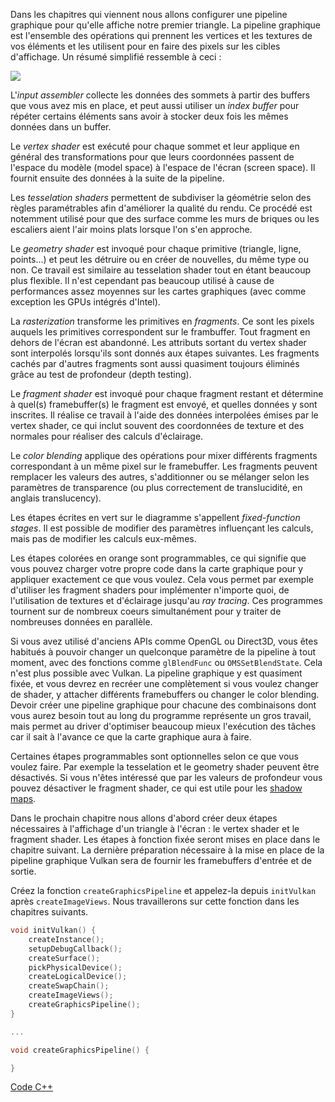 Dans les chapitres qui viennent nous allons configurer une pipeline graphique pour qu'elle affiche notre premier 
triangle. La pipeline graphique est l'ensemble des opérations qui prennent les vertices et les textures de vos 
éléments et les utilisent pour en faire des pixels sur les cibles d'affichage. Un résumé simplifié ressemble à ceci :

![](/images/vulkan_simplified_pipeline.svg)

L'_input assembler_ collecte les données des sommets à partir des buffers que vous avez mis en place, et peut aussi
utiliser un _index buffer_ pour répéter certains éléments sans avoir à stocker deux fois les mêmes données dans un
buffer.

Le _vertex shader_ est exécuté pour chaque sommet et leur applique en général des transformations pour que leurs
coordonnées passent de l'espace du modèle (model space) à l'espace de l'écran (screen space). Il fournit ensuite des
données à la suite de la pipeline.

Les _tesselation shaders_ permettent de subdiviser la géométrie selon des règles paramétrables afin d'améliorer la 
qualité du rendu. Ce procédé est notemment utilisé pour que des surface comme les murs de briques ou les escaliers 
aient l'air moins plats lorsque l'on s'en approche.

Le _geometry shader_ est invoqué pour chaque primitive (triangle, ligne, points...) et peut les détruire ou en créer
de nouvelles, du même type ou non. Ce travail est similaire au tesselation shader tout en étant beaucoup plus
flexible. Il n'est cependant pas beaucoup utilisé à cause de performances assez moyennes sur les cartes graphiques
(avec comme exception les GPUs intégrés d'Intel).

La _rasterization_ transforme les primitives en _fragments_. Ce sont les pixels auquels les primitives correspondent
sur le frambuffer. Tout fragment en dehors de l'écran est abandonné. Les attributs sortant du vertex shader 
sont interpolés lorsqu'ils sont donnés aux étapes suivantes. Les fragments cachés par d'autres fragments sont aussi 
quasiment toujours éliminés grâce au test de profondeur (depth testing).

Le _fragment shader_ est invoqué pour chaque fragment restant et détermine à quel(s) framebuffer(s) le fragment
est envoyé, et quelles données y sont inscrites. Il réalise ce travail à l'aide des données interpolées émises par le
vertex shader, ce qui inclut souvent des coordonnées de texture et des normales pour réaliser des calculs d'éclairage.

Le _color blending_ applique des opérations pour mixer différents fragments correspondant à un même pixel sur le 
framebuffer. Les fragments peuvent remplacer les valeurs des autres, s'additionner ou se mélanger selon les 
paramètres de transparence (ou plus correctement de translucidité, en anglais translucency).

Les étapes écrites en vert sur le diagramme s'appellent _fixed-function stages_. Il est possible de modifier des
paramètres influençant les calculs, mais pas de modifier les calculs eux-mêmes.

Les étapes colorées en orange sont programmables, ce qui signifie que vous pouvez charger votre propre code dans la 
carte graphique pour y appliquer exactement ce que vous voulez. Cela vous permet par exemple d'utiliser les fragment
shaders pour implémenter n'importe quoi, de l'utilisation de textures et d'éclairage jusqu'au _ray tracing_. Ces 
programmes tournent sur de nombreux coeurs simultanément pour y traiter de nombreuses données en parallèle.

Si vous avez utilisé d'anciens APIs comme OpenGL ou Direct3D, vous êtes habitués à pouvoir changer un quelconque 
paramètre de la pipeline à tout moment, avec des fonctions comme `glBlendFunc` ou `OMSSetBlendState`. Cela n'est plus
possible avec Vulkan. La pipeline graphique y est quasiment fixée, et vous devrez en recréer une complètement si 
vous voulez changer de shader, y attacher différents framebuffers ou changer le color blending. Devoir créer une
pipeline graphique pour chacune des combinaisons dont vous aurez besoin tout au long du programme représente un gros 
travail, mais permet au driver d'optimiser beaucoup mieux l'exécution des tâches car il sait à l'avance ce que la carte
graphique aura à faire.

Certaines étapes programmables sont optionnelles selon ce que vous voulez faire. Par exemple la tesselation et le 
geometry shader peuvent être désactivés. Si vous n'êtes intéressé que par les valeurs de profondeur vous pouvez 
désactiver le fragment shader, ce qui est utile pour les [shadow maps](https://en.wikipedia.org/wiki/Shadow_mapping).

Dans le prochain chapitre nous allons d'abord créer deux étapes nécessaires à l'affichage d'un triangle à l'écran : 
le vertex shader et le fragment shader. Les étapes à fonction fixée seront mises en place dans le chapitre suivant. 
La dernière préparation nécessaire à la mise en place de la pipeline graphique Vulkan sera de fournir les framebuffers 
d'entrée et de sortie.

Créez la fonction `createGraphicsPipeline` et appelez-la depuis `initVulkan` après `createImageViews`. Nous 
travaillerons sur cette fonction dans les chapitres suivants.

```c++
void initVulkan() {
    createInstance();
    setupDebugCallback();
    createSurface();
    pickPhysicalDevice();
    createLogicalDevice();
    createSwapChain();
    createImageViews();
    createGraphicsPipeline();
}

...

void createGraphicsPipeline() {

}
```

[Code C++](/code/08_graphics_pipeline.cpp)
